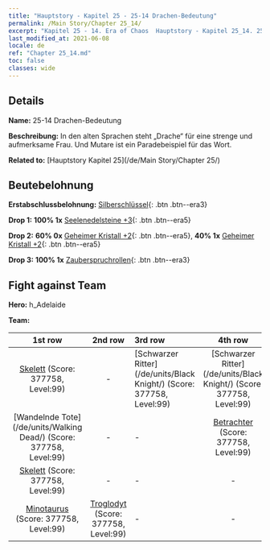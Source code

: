 ```yaml
---
title: "Hauptstory - Kapitel 25 - 25-14 Drachen-Bedeutung"
permalink: /Main Story/Chapter 25_14/
excerpt: "Kapitel 25 - 14. Era of Chaos  Hauptstory - Kapitel 25_14. 25-14 Drachen-Bedeutung"
last_modified_at: 2021-06-08
locale: de
ref: "Chapter 25_14.md"
toc: false
classes: wide
---
```


## Details

 **Name:** 25-14 Drachen-Bedeutung

 **Beschreibung:** In den alten Sprachen steht „Drache“ für eine strenge und aufmerksame Frau. Und Mutare ist ein Paradebeispiel für das Wort.

 **Related to:** [Hauptstory Kapitel 25](/de/Main Story/Chapter 25/)

## Beutebelohnung

 **Erstabschlussbelohnung:** [Silberschlüssel](/ItemsDE/con_693/){: .btn .btn--era3}

 **Drop 1:** **100% 1x** [Seelenedelsteine +3](/ItemsDE/mat_86/){: .btn .btn--era5}

 **Drop 2:** **60% 0x** [Geheimer Kristall +2](/ItemsDE/mat_80/){: .btn .btn--era5}, **40% 1x** [Geheimer Kristall +2](/ItemsDE/mat_80/){: .btn .btn--era5}

 **Drop 3:** **100% 1x** [Zauberspruchrollen](/ItemsDE/con_694/){: .btn .btn--era3}


## Fight against Team
 **Hero:** h_Adelaide

 **Team:**


  | 1st row | 2nd row | 3rd row | 4th row |
  |:----:|:----:|:----|:----:|
  | [Skelett](/de/units/Skeleton/) (Score: 377758, Level:99)  | - | [Schwarzer Ritter](/de/units/Black Knight/) (Score: 377758, Level:99)  | [Schwarzer Ritter](/de/units/Black Knight/) (Score: 377758, Level:99)  |
  | [Wandelnde Tote](/de/units/Walking Dead/) (Score: 377758, Level:99)  | - | - | [Betrachter](/de/units/Beholder/) (Score: 377758, Level:99)  |
  | [Skelett](/de/units/Skeleton/) (Score: 377758, Level:99)  | - | - | - |
  | [Minotaurus](/de/units/Minotaur/) (Score: 377758, Level:99)  | [Troglodyt](/de/units/Troglodyte/) (Score: 377758, Level:99)  | - | - |


